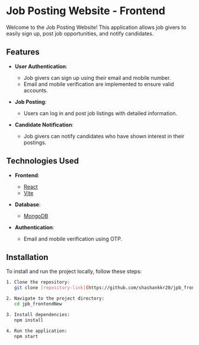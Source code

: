 # Job Posting Website - Frontend

Welcome to the Job Posting Website! This application allows job givers to easily sign up, post job opportunities, and notify candidates.

## Features

- **User Authentication**: 
  - Job givers can sign up using their email and mobile number.
  - Email and mobile verification are implemented to ensure valid accounts.

- **Job Posting**: 
  - Users can log in and post job listings with detailed information.

- **Candidate Notification**: 
  - Job givers can notify candidates who have shown interest in their postings.

## Technologies Used

- **Frontend**: 
  - [React](https://reactjs.org/)
  - [Vite](https://vitejs.dev/)

- **Database**: 
  - [MongoDB](https://www.mongodb.com/)

- **Authentication**: 
  - Email and mobile verification using OTP.

## Installation

To install and run the project locally, follow these steps:

```bash
1. Clone the repository:
   git clone [repository-link](https://github.com/shashankkr20/jpb_frontendNew.git)

2. Navigate to the project directory:
   cd jpb_frontendNew

3. Install dependencies:
   npm install

4. Run the application:
   npm start
